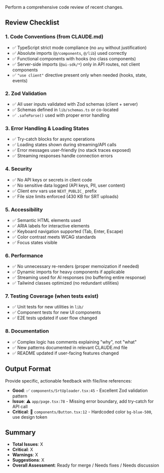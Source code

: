Perform a comprehensive code review of recent changes.

## Review Checklist

### 1. Code Conventions (from CLAUDE.md)
- ✅ TypeScript strict mode compliance (no `any` without justification)
- ✅ Absolute imports (`@/components`, `@/lib`) used correctly
- ✅ Functional components with hooks (no class components)
- ✅ Server-side imports (`@ai-sdk/*`) only in API routes, not client components
- ✅ `"use client"` directive present only when needed (hooks, state, events)

### 2. Zod Validation
- ✅ All user inputs validated with Zod schemas (client + server)
- ✅ Schemas defined in `lib/schemas.ts` or co-located
- ✅ `.safeParse()` used with proper error handling

### 3. Error Handling & Loading States
- ✅ Try-catch blocks for async operations
- ✅ Loading states shown during streaming/API calls
- ✅ Error messages user-friendly (no stack traces exposed)
- ✅ Streaming responses handle connection errors

### 4. Security
- ✅ No API keys or secrets in client code
- ✅ No sensitive data logged (API keys, PII, user content)
- ✅ Client env vars use `NEXT_PUBLIC_` prefix
- ✅ File size limits enforced (430 KB for SRT uploads)

### 5. Accessibility
- ✅ Semantic HTML elements used
- ✅ ARIA labels for interactive elements
- ✅ Keyboard navigation supported (Tab, Enter, Escape)
- ✅ Color contrast meets WCAG standards
- ✅ Focus states visible

### 6. Performance
- ✅ No unnecessary re-renders (proper memoization if needed)
- ✅ Dynamic imports for heavy components if applicable
- ✅ Streaming used for AI responses (no buffering entire response)
- ✅ Tailwind classes optimized (no redundant utilities)

### 7. Testing Coverage (when tests exist)
- ✅ Unit tests for new utilities in `lib/`
- ✅ Component tests for new UI components
- ✅ E2E tests updated if user flow changed

### 8. Documentation
- ✅ Complex logic has comments explaining "why", not "what"
- ✅ New patterns documented in relevant CLAUDE.md file
- ✅ README updated if user-facing features changed

## Output Format

Provide specific, actionable feedback with file/line references:
- **Good**: ✅ `components/SrtUploader.tsx:45` - Excellent Zod validation pattern
- **Issue**: ⚠️ `app/page.tsx:78` - Missing error boundary, add try-catch for API call
- **Critical**: 🚨 `components/Button.tsx:12` - Hardcoded color `bg-blue-500`, use design token

## Summary

- **Total Issues**: X
- **Critical**: X
- **Warnings**: X
- **Suggestions**: X
- **Overall Assessment**: Ready for merge / Needs fixes / Needs discussion

